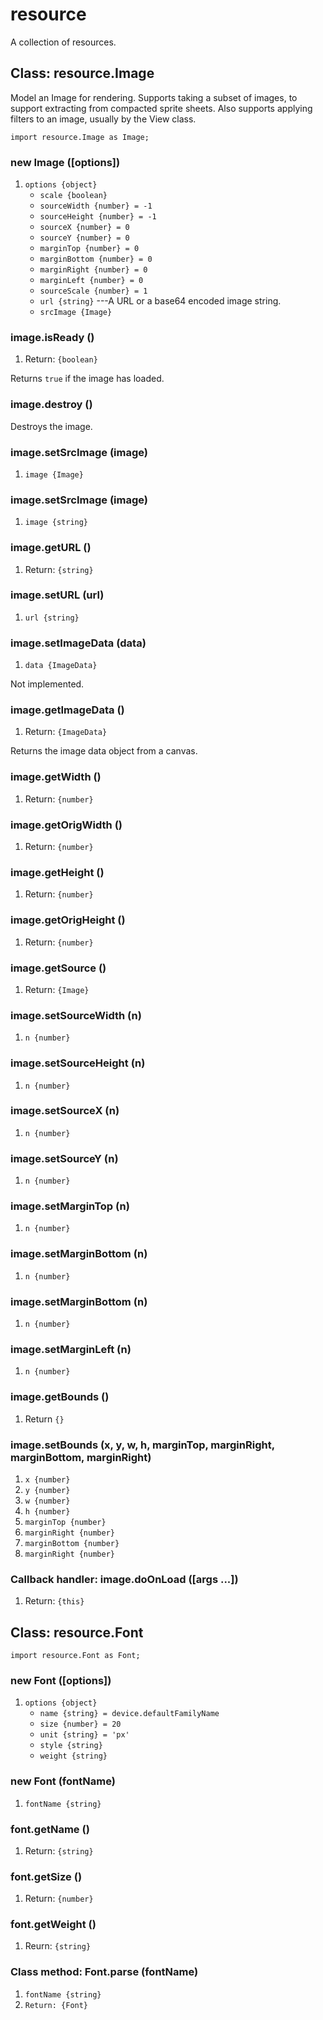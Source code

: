 # resource

A collection of resources.

## Class: resource.Image

Model an Image for rendering. Supports taking a subset of
images, to support extracting from compacted sprite
sheets. Also supports applying filters to an image, usually
by the View class.

~~~
import resource.Image as Image;
~~~

### new Image ([options])
1. `options {object}`
	* `scale {boolean}`
	* `sourceWidth {number} = -1`
	* `sourceHeight {number} = -1`
	* `sourceX {number} = 0`
	* `sourceY {number} = 0`
	* `marginTop {number} = 0`
	* `marginBottom {number} = 0`
	* `marginRight {number} = 0`
	* `marginLeft {number} = 0`
	* `sourceScale {number} = 1`
	* `url {string}` ---A URL or a base64 encoded image string.
	* `srcImage {Image}`

### image.isReady ()
1. Return: `{boolean}`

Returns `true` if the image has loaded.

### image.destroy ()

Destroys the image.

### image.setSrcImage (image)
1. `image {Image}`

### image.setSrcImage (image)
1. `image {string}`

### image.getURL ()
1. Return: `{string}`

### image.setURL (url)
1. `url {string}`

### image.setImageData (data)
1. `data {ImageData}`

Not implemented.

### image.getImageData ()
1. Return: `{ImageData}`

Returns the image data object from a canvas.

### image.getWidth ()
1. Return: `{number}`

### image.getOrigWidth ()
1. Return: `{number}`

### image.getHeight ()
1. Return: `{number}`

### image.getOrigHeight ()
1. Return: `{number}`

### image.getSource ()
1. Return: `{Image}`

### image.setSourceWidth (n)
1. `n {number}`

### image.setSourceHeight (n)
1. `n {number}`

### image.setSourceX (n)
1. `n {number}`

### image.setSourceY (n)
1. `n {number}`

### image.setMarginTop (n)
1. `n {number}`

### image.setMarginBottom (n)
1. `n {number}`

### image.setMarginBottom (n)
1. `n {number}`

### image.setMarginLeft (n)
1. `n {number}`

### image.getBounds ()
1. Return `{}`

### image.setBounds (x, y, w, h, marginTop, marginRight, marginBottom, marginRight)
1. `x {number}`
2. `y {number}`
3. `w {number}`
4. `h {number}`
5. `marginTop {number}`
6. `marginRight {number}`
7. `marginBottom {number}`
8. `marginRight {number}`


### Callback handler: image.doOnLoad ([args ...])
1. Return: `{this}`


## Class: resource.Font

~~~
import resource.Font as Font;
~~~

### new Font ([options])
1. `options {object}`
	* `name {string} = device.defaultFamilyName`
	* `size {number} = 20`
	* `unit {string} = 'px'`
	* `style {string}`
	* `weight {string}`
	
### new Font (fontName)
1. `fontName {string}`

### font.getName ()
1. Return: `{string}`

### font.getSize ()
1. Return: `{number}`

### font.getWeight ()
1. Reurn: `{string}`

### Class method: Font.parse (fontName)
1. `fontName {string}`
2. `Return: {Font}`
